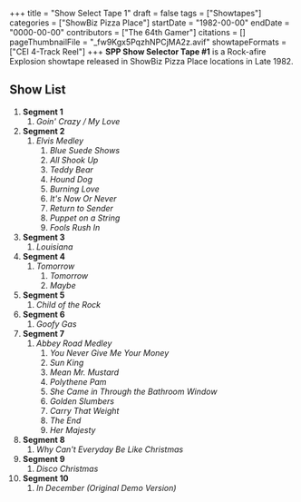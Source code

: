 +++
title = "Show Select Tape 1"
draft = false
tags = ["Showtapes"]
categories = ["ShowBiz Pizza Place"]
startDate = "1982-00-00"
endDate = "0000-00-00"
contributors = ["The 64th Gamer"]
citations = []
pageThumbnailFile = "_fw9Kgx5PqzhNPCjMA2z.avif"
showtapeFormats = ["CEI 4-Track Reel"]
+++
**SPP Show Selector Tape #1** is a Rock-afire Explosion showtape released in ShowBiz Pizza Place locations in Late
1982.

## Show List

1.  **Segment 1**
    1.  *Goin' Crazy / My Love*
2.  **Segment 2**
    1.  *Elvis Medley*
        1.  *Blue Suede Shows*
        2.  *All Shook Up*
        3.  *Teddy Bear*
        4.  *Hound Dog*
        5.  *Burning Love*
        6.  *It's Now Or Never*
        7.  *Return to Sender*
        8.  *Puppet on a String*
        9.  *Fools Rush In*
3.  **Segment 3**
    1.  *Louisiana*
4.  **Segment 4**
    1.  *Tomorrow*
        1.  *Tomorrow*
        2.  *Maybe*
5.  **Segment 5**
    1.  *Child of the Rock*
6.  **Segment 6**
    1.  *Goofy Gas*
7.  **Segment 7**
    1.  *Abbey Road Medley*
        1.  *You Never Give Me Your Money*
        2.  *Sun King*
        3.  *Mean Mr. Mustard*
        4.  *Polythene Pam*
        5.  *She Came in Through the Bathroom Window*
        6.  *Golden Slumbers*
        7.  *Carry That Weight*
        8.  *The End*
        9.  *Her Majesty*
8.  **Segment 8**
    1.  *Why Can't Everyday Be Like Christmas*
9.  **Segment 9**
    1.  *Disco Christmas*
10. **Segment 10**
    1.  *In December (Original Demo Version)*
